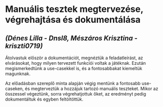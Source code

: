 # Manuális tesztek megtervezése, végrehajtása és dokumentálása
## _(Dénes Lilla - Dnsl8, Mészáros Krisztina - kriszti0719)_

Átolvastuk először a dokumentációt, megnéztük a feladatleírást, az elvárásokat, hogy milyen tervezett funkciói voltak a játéknak. Ezután megismerkedtünk a use-casekkel is, és a fontosabbakat kiemeltük magunknak. 

Az előadásban szereplő minta alapján végig mentünk a fontosabb use-caseken, és megterveztük a hozzájuk tartozó manuális teszteket. Mikor az összessel végeztünk, sorra végrehatjottuk őket, az eredményt pedig dokumentáltuk és egyben feltöltöttük. 